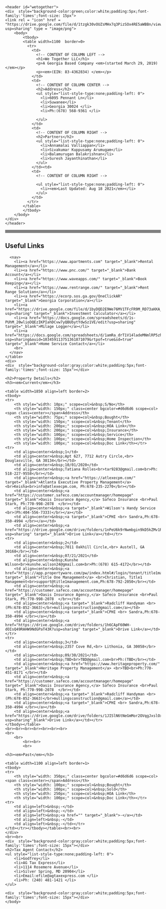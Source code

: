 <!DOCTYPE html>


	<header id="wetogether">
	<div  style="background-color:green;color:white;padding:5px;font-family:'times';font-size: 15px">
	<link rel = "icon" href = "https://drive.google.com/file/d/1tzgk30vOUZsMHx7q3PizSOx4RE5aWBBn/view?usp=sharing" type = "image/png">
		<body>
			<tbody>
			<table width=1100  border=0>
			  <tr>
				<td>
				  <!-- CONTENT OF COLUMN LEFT -->
				  <h1>We Together LLC</h1>
				  <p>A Georgia Based Company <em>(started March 29, 2019)</em></p>
				  <p><em>(EIN: 83-4362834) </em></p>
				</td>
				<td>
				  <!-- CONTENT OF COLUMN CENTER -->
				  <h2>Address</h2>
				  <ul style="list-style-type:none;padding-left: 0">
					<li>6095 Pennant Ln</li>
					<li>Suwanee</li>
					<li>Georgia 30024 </li>
					<li>Ph:(678) 568-9361 </li>
					
				  </ul>
				</td>
				<td>
				  <!-- CONTENT OF COLUMN RIGHT -->
				  <h2>Partners</h2>
				  <ul style="list-style-type:none;padding-left: 0">
					<li>Annamalai Valliappan</li>
					<li>Sivakumar Kuppusamy Arumugam</li>
					<li>Balamurugan Balakrishnan</li>
					<li>Suresh Jayanthinathan</li>
				  </ul>
				</td><td>
				<td>
				  <!-- CONTENT OF COLUMN RIGHT -->
				  
				  <ul style="list-style-type:none;padding-left: 0">
					<li><em>Last Updated: Aug 18 2021</em></li>
				  </ul>
				</td>
			  </tr>
			</table>
			</tbody>
		</body>
	</div> 
	</header>
  <body>
	<div  style="background-color:gray;color:white;padding:5px;font-family:'times';font-size: 15px"></div>
	<table>
      <thead>
        <tr>
          <h2>Useful Links</h2>
        </tr>
      </thead>
	  
      <nav>
		<li><a href="https://www.apartments.com" target="_blank">Rental Management</a></li>
		<li><a href="https://www.pnc.com/" target="_blank">Bank Account</a></li>
		<li><a href="https://www.waveapps.com/" target="_blank">Book Keeping</a></li>
		<li><a href="https://www.rentrange.com/" target="_blank">Rent Range Solution</a></li>
		<li><a href="https://ecorp.sos.ga.gov/OneClickAR" target="_blank">Georgia Corporation</a></li>
		<li><a href="https://drive.google.com/file/d/1byDQD2E9We76MV1TFcFR9M_RD73aHXA_/view?usp=sharing" target="_blank">Investment Calculator</a></li>
		<li><a href="https://docs.google.com/spreadsheets/d/1s-PUhM_20wlioDQEzIKPIahDCvw7yQBUbytYdwSz1VE/edit?usp=sharing" target="_blank">Milage Logger</a></li>
		<li><a href="https://docs.google.com/spreadsheets/d/1amRa_drT1V14ladeMNmlRP5zhlf5idH4/edit?usp=sharing&ouid=103459113751361871079&rtpof=true&sd=true" target="_blank">Home Service Contact</a></li>
		<br>
      </nav>
    </table>
	<div>
	<div  style="background-color:gray;color:white;padding:5px;font-family:'times';font-size: 15px"></div>
    
    <h2>Property Details</h2>
    <h3><em>Current</em></h3>
	
	<table width=1850 align=left border=2>
    <tbody>
	<tr>
		<th style="width: 10px;" scope=col>&nbsp;S/No</th>
		<th style="width: 150px;" class=center bgcolor=#d6d6d6 scope=col><span class=center></span>Address</th>
		<th style="width: 75px;" scope=col>&nbsp;Bought</th>	
		<th style="width: 150px;" scope=col>&nbsp;Tenant</th>
		<th style="width: 200px;" scope=col>&nbsp;HOA Link</th>
		<th style="width: 200px;" scope=col>&nbsp;Insurance</th>
		<th style="width: 100px;" scope=col>&nbsp;Service</th>
		<th style="width: 100px;" scope=col>&nbsp;Home Inspection</th>
		<th style="width: 100px;" scope=col>&nbsp;Doc Link</th></tr>
	<tr>
		<td align=center>&nbsp;1</td>
		<td align=center>&nbsp;Apt 627, 7712 Autry Circle,<br> Douglasville, GA 30134</br></td>
		<td align=center>&nbsp;10/01/2020</td>
		<td align=center>&nbsp;Tatiana Rolles<br>tar9283@gmail.com<br>Ph: 518-227-9558</br></td>
		<td align=center>&nbsp;<a href="https://atlexecpm.com/" target="_blank">Atlanta Executive Property Management</a> <br>Keisha<br>info@atlexecpm.com, Ph:678-235-2270</br></td>
		<td align=center>&nbsp;<a href="https://customer.safeco.com/accountmanager/homepage" target="_blank">Oasis Insurance Agency,</a> Safeco Insurance <br>Paul Stark, Ph:770-998-2078  </br></td>
		<td align=center>&nbsp;<a target="_blank">Wilson's Handy Service <br>(Ph:404-556-7333)</br></a></td>
		<td align=center>&nbsp;<a target="_blank">CPHI <br> Sandra,Ph:678-350-4994 </br></a></td>
		<td align=center>&nbsp;<a href="https://drive.google.com/drive/folders/1nPeU6k9rNwmbgin9kD5kZMv1Rzm6U6M0?usp=sharing" target="_blank">Drive Link</a></td></tr>
	<tr>
		<td align=center>&nbsp;2</td>
		<td align=center>&nbsp;7011 Oakhill Circle,<br> Austell, GA 30168</br></td>
		<td align=center>&nbsp;07/21/2021</td>
		<td align=center>&nbsp;Kunshe Wilson<br>kunshe.wilson24@gmail.com<br>Ph:(678) 615-4172</br></td>
		<td align=center>&nbsp;<a href="https://app.propertyware.com/pw/index.html#/login/tenant/title1management" target="_blank">Title One Management</a> <br>Christian, Title1 Management<br>support@title1management.com,Ph:678-792-2050</br></td>
		<td align=center>&nbsp;<a href="https://customer.safeco.com/accountmanager/homepage" target="_blank">Oasis Insurance Agency,</a> Safeco Insurance <br>Paul Stark, Ph:770-998-2078  </br></td>
		<td align=center>&nbsp;<a target="_blank">Radcliff Handyman <br>(Ph:678-852-3663)</br>mullingsconstruction@gmail.com</a></td>
		<td align=center>&nbsp;<a target="_blank">CPHI <br> Sandra,Ph:678-350-4994 </br></a></td>
		<td align=center>&nbsp;<a href="https://drive.google.com/drive/folders/1h6CApF60WH-dOIsQ49RAHW9NdGPaT43K?usp=sharing" target="_blank">Drive Link</a></td></tr>
	<tr>
		<td align=center>&nbsp;3</td>
		<td align=center>&nbsp;2357 Cove Rd,<br> Lithonia, GA 30058</br></td>
		<td align=center>&nbsp;09/30/2021</td>
		<td align=center>&nbsp;TBD<br>TBD@gmail.com<br>Ph:(TBD</br></td>
		<td align=center>&nbsp;<a href="https://www.heritageproperty.com/" target="_blank">Heritage Property Management</a> <br>TBD<br>Ph:770-451-8171 </br></td>
		<td align=center>&nbsp;<a href="https://customer.safeco.com/accountmanager/homepage" target="_blank">Oasis Insurance Agency,</a> Safeco Insurance <br>Paul Stark, Ph:770-998-2078  </br></td>
		<td align=center>&nbsp;<a target="_blank">Radcliff Handyman <br>(Ph:678-852-3663)</br>mullingsconstruction@gmail.com</a></td>
		<td align=center>&nbsp;<a target="_blank">CPHI <br> Sandra,Ph:678-350-4994 </br></a></td>
		<td align=center>&nbsp;<a href="https://drive.google.com/drive/folders/1JISlN6tNeGmMor2OVqgJxslOxZkEuRXv?usp=sharing"_blank">Drive Link</a></td></tr>
	</tbody></table>
	<br><br><br><br><br><br><br>
	<br>
		<br>
			<br><br>
			<br>
	
	<h3><em>Past</em></h3>
	
	<table width=1100 align=left border=1>
    <tbody>
	<tr>
		<th style="width: 350px;" class=center bgcolor=#d6d6d6 scope=col><span class=center></span>Address</th>
		<th style="width: 100px;" scope=col>&nbsp;Bought</th>
		<th style="width: 100px;" scope=col>&nbsp;Sold</th>
		<th style="width: 250px;" scope=col>&nbsp;HOA Link</th>
		<th style="width: 100px;" scope=col>&nbsp;Doc Link</th></tr>
	<tr>
		<td align=left>&nbsp;-</td>
		<td align=left>&nbsp;-</td>
		<td align=left>&nbsp;<a href="" target="_blank">-</a></td>
		<td align=left>&nbsp;-</td>
		<td align=left>&nbsp;-</td></tr>
	</td></tr></tbody></table><br><br>
	</div>
	<br><br>
	<div  style="background-color:gray;color:white;padding:5px;font-family:'times';font-size: 15px"></div>
	<h2>Tax Agent Contact</h2>
	<ul style="list-style-type:none;padding-left: 0">
		<li>Godfrey</li>
		<li>AG Tax Express</li>
		<li>1114 Rosemere Avenue</li>
		<li>Silver Spring, MD 20904</li>
		<li>Email:efile@agtaxexpress.com </li>
		<li>Ph: (240) 481-1421 </li>
	</ul>
	
	<div  style="background-color:gray;color:white;padding:5px;font-family:'times';font-size: 15px"></div>
	</body> 
  

